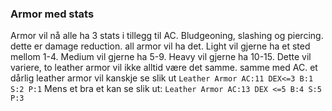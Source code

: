 ### Armor med stats
Armor vil nå alle ha 3 stats i tillegg til AC. Bludgeoning, slashing og piercing.
dette er damage reduction. all armor vil ha det.
Light vil gjerne ha et sted mellom 1-4.
Medium vil gjerne ha 5-9.
Heavy vil gjerne ha 10-15.
Dette vil variere, to leather armor vil ikke alltid være det samme. samme med AC. 
et dårlig leather armor vil kanskje se slik ut
`Leather Armor AC:11 DEX<=3 B:1 S:2 P:1`
Mens et bra et kan se slik ut:
`Leather Armor AC:13 DEX <=5 B:4 S:5 P:3`






